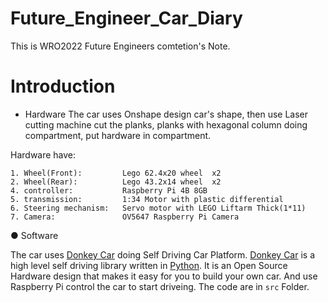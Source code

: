# Future_Engineer_Car_Diary
This is WRO2022 Future Engineers comtetion's Note. 

# Introduction

 * Hardware
  The car uses Onshape design car's shape, then use Laser cutting machine cut the planks, planks with hexagonal column doing compartment, put hardware in compartment.
  
  Hardware have:
  
    1. Wheel(Front):         Lego 62.4x20 wheel  x2
    2. Wheel(Rear):          Lego 43.2x14 wheel  x2
    4. controller:           Raspberry Pi 4B 8GB
    5. transmission:         1:34 Motor with plastic differential
    6. Steering mechanism:   Servo motor with LEGO Liftarm Thick(1*11)
    7. Camera:               OV5647 Raspberry Pi Camera
  

 ● Software

  The car uses [Donkey Car](https://www.donkeycar.com/) doing Self Driving Car Platform. [Donkey Car](https://www.donkeycar.com/)  is a high level self driving library written in [Python](https://www.python.org/). It is an Open Source Hardware design that makes it easy for you to build your own car. And use Raspberry Pi control the car to start driveing. The code are in `src` Folder.
